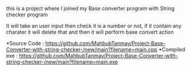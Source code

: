 this is a project where I joined my Base converter program with String checker program

It will take an user input
then check it is a number or not, if it contain any charater it will delete that and then
it will perform base convert action

*Source Code : https://github.com/MahbubTanmay/Project-Base-Converter-with-string-checker-/new/main?filename=main.cpp
*Compiled exe : https://github.com/MahbubTanmay/Project-Base-Converter-with-string-checker-/new/main?filename=main.exe
